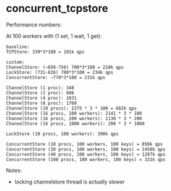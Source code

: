# concurrent_tcpstore

Performance numbers:


At 100 workers with (1 set, 1 wait, 1 get):
```
baseline:
TCPStore: 339*3*100 = 101k qps

custom:
ChannelStore: (~650-750) 700*3*100 = 210k qps
LockStore: (731-826) 780*3*100 = 234k qps
ConcurrentStore: ~770*3*100 = 231k qps

ChannelStore (1 proc): 348
ChannelStore (2 proc): 606
ChannelStore (4 proc): 1031
ChannelStore (8 proc): 1760
ChannelStore (10 procs): 2275 * 3 * 100 = 682k qps
ChannelStore (16 procs, 100 workers): 2141 * 3 * 100
ChannelStore (16 procs, 200 workers): 1130 * 3 * 200
ChannelStore (16 procs, 1000 workers): 200 * 3 * 1000

LockStore (10 procs, 100 workers): 390k qps

ConcurrentStore (10 procs, 100 workers, 100 keys) = 850k qps
ConcurrentStore (20 procs, 100 workers, 100 keys) = 1450k qps
ConcurrentStore (40 procs, 100 workers, 100 keys) = 1207k qps
ConcurrentStore (100 procs, 100 workers, 100 keys) = 331k qps

```

Notes:

* locking channelstore thread is actually slower
